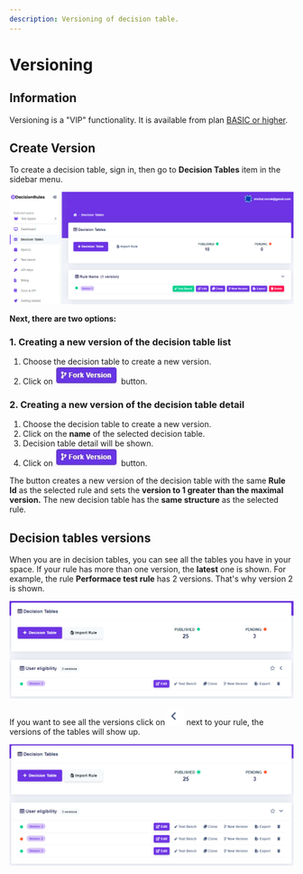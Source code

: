 ```yaml
---
description: Versioning of decision table.
---
```


# Versioning

## Information

Versioning is a "VIP" functionality. It is available from plan [BASIC or higher](../billing/product-plans.md).

## Create Version

To create a decision table, sign in, then go to **Decision Tables** item in the sidebar menu.

![](../.gitbook/assets/image%20%2875%29.png)

**Next, there are two options:**

### **1.** Creating a new version of the decision table list

1. Choose the decision table to create a new version.
2. Click on ![](../.gitbook/assets/screenshoteasy-3-%20%281%29.png) button.

### 2. Creating a new version of the decision table detail

1. Choose the decision table to create a new version.
2. Click on the **name** of the selected decision table.
3. Decision table detail will be shown.
4. Click on ![](../.gitbook/assets/screenshoteasy-3-%20%281%29.png) button.

The button creates a new version of the decision table with the same **Rule Id** as the selected rule and sets the **version to 1 greater than the maximal version.** The new decision table has the **same structure** as the selected rule.

## Decision tables versions

When you are in decision tables, you can see all the tables you have in your space. If your rule has more than one version, the **latest** one is shown. For example, the rule **Performace test rule** has 2 versions. That's why version 2 is shown. 

![](../.gitbook/assets/image%20%2891%29.png)

If you want to see all the versions click on ![](../.gitbook/assets/expand.png) next to your rule, the versions of the tables will show up.

![](../.gitbook/assets/image%20%2884%29.png)


